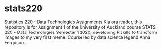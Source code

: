 # stats220
Statistics 220 - Data Technologies Assignments
Kia ora reader, this repository is for Assignment 1 of the University of Auckland course STATS 220 - Data Technologies Semester 1 2020, developing R skills to transform images to my very first meme. Course led by data science legend Anna Ferguson. 

